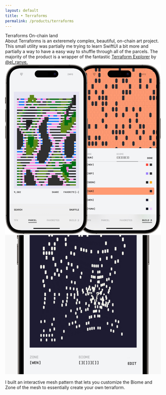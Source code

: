 ```yaml
---
layout: default 
title: • Terraforms
permalink: /products/terraforms
---
```


 <div class="col-8 mb-24">
        <span class="title white">Terraforms</span>
        <span class="subtitle white">On-chain land</span>
    </div>
    
<section>
    <div class="col-8 mb-24">
        <span class="title">About</span>
        <span class="subtitle">Terraforms is an exteremely complex, beautiful, on-chain art project. This small utility was partially me trying to learn SwiftUI a bit more and partially a way to have a easy way to shuffle through all of the parcels. The majority of the product is a wrapper of the fantastic <a href="https://terraformexplorer.xyz/" target="_blank">Terraform Explorer</a> by <a href="https://twitter.com/el__ranye" target="_blank">@el_ranye.</a></span>
    </div>
</section>
<section>
    <div class="col-8">
        <img src="/img/products/terraforms/01.jpg" loading="lazy">
    </div>
</section>
<section>
    <div class="col-8">
        <img src="/img/products/terraforms/02.jpg" loading="lazy">
        <p class="caption">I built an interactive mesh pattern that lets you customize the Biome and Zone of the mesh to essentially create your own terraform.</p>
    </div>
</section>